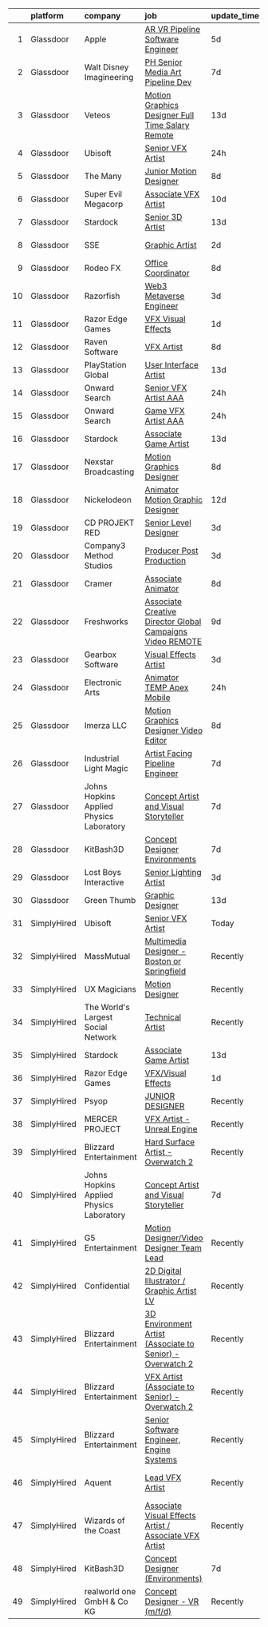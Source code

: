 

|    | platform    | company                                  | job                                                                                                                                                                                                                                                                                                                                                                                                                                                                                                                                                                                                                                                                                                                                                                                                                                                                                                                                                                                                                                                                                                                                                                                                                                                                                                                                                                           | update_time   | location             |
|---:|:------------|:-----------------------------------------|:------------------------------------------------------------------------------------------------------------------------------------------------------------------------------------------------------------------------------------------------------------------------------------------------------------------------------------------------------------------------------------------------------------------------------------------------------------------------------------------------------------------------------------------------------------------------------------------------------------------------------------------------------------------------------------------------------------------------------------------------------------------------------------------------------------------------------------------------------------------------------------------------------------------------------------------------------------------------------------------------------------------------------------------------------------------------------------------------------------------------------------------------------------------------------------------------------------------------------------------------------------------------------------------------------------------------------------------------------------------------------|:--------------|:---------------------|
|  1 | Glassdoor   | Apple                                    | [AR VR Pipeline Software Engineer](https://www.glassdoor.com/partner/jobListing.htm?pos=101&ao=1110586&s=58&guid=0000018200a7e598b1e3e8fa616d257e&src=GD_JOB_AD&t=SR&vt=w&cs=1_bba164e7&cb=1657868379850&jobListingId=1007994891471&cpc=AC285F3A3ECA6BB0&jrtk=3-0-1g80afpf021a9001-1g80afpfgi176800-fc55de529b78aa8f--6NYlbfkN0BvKrLyj5gPmtZO9T8euul8TCxuuKNOtzRJOomxnwSEodTz2Bc-sPZlbtkML8D-m4qO4tenHzNlbzznl9Zovftmt6-Mg1P-NrNJwQV9b7AKhWEtyPHdze1p3up1kuyhCBmYpi4Iic0ExJ4rulqpIM8-RimAb7jpdBuTvtFVnPTld-b-TzGK7fRSN4yHZcokxnOhbJanQj-ZzP98YAczkld4MH0xy3qna7tjnG1ak5AA_sKKAseOI0lCakkIWkx7KLlbf2KaJ-1ydyHRt5tfqL9qYmLiRjcVJqexBqedcq6viSUbOgvTq7VLBLLypyLyqmHHOl4uQLN8EIeNII3jZglXFhYCTAwxye_0e10o1NsmzLZgjey9_JZ75aoEpdYCeWX8cU29YMLDZogNVi93jAFVjvrhrA3uA4OrFkqefPkfkLy0VPDFrMr0QDsZF8uHPAfqvfRFrnImogrItAnnnYB8ZUpNArRpkz9x9dRP3qPTVUvSwd0W__ph-JcKQ76ETMVH7DDESAOOGn5nfG6Tc6UBHWnycrTmohrysgwJxr55_TtWemQ6Pwzk8Wpjz_f7VsZxNlttXK9iDrnoCtwP0I6ipcNdRBMg-3qHgFLJHxexrMxwHNcjTTYg2caUFNwkKtK2tsG8ivbcOiyl0gVdM5B873NjHA66YaNBvmOIQDUTo0SK5paf7XR9ogFZ3eoa1mI7U2xI5iUikrocdHsGnnHFAM-g-17T1pcM4o4rnkPNL0gOWbJy6w9mP_4Jv1hJGVo7iS1Y-zsSw8NExbxIMFD99fT30guKFvMeEK8JiYAy-XtOkWZb8ZfY4H3X8XwzgHHvo93yiWK5EB8pssLTgZSmyH-4je23K12Nf3pcKTZbeICgGjk717r71Eb6pLKjkC1G6okvOm_JAIl31dXiYPGX5_Zafa2QHtp4ZBspGIxO0wsrnFj9_cw46ieAGWu3CP-c3QwX8yYZvx8qUx3GdixQ)                        | 5d            | Boulder, CO          |
|  2 | Glassdoor   | Walt Disney Imagineering                 | [PH Senior Media   Art Pipeline Dev](https://www.glassdoor.com/partner/jobListing.htm?pos=127&ao=1136043&s=58&guid=0000018200a7e598b1e3e8fa616d257e&src=GD_JOB_AD&t=SR&vt=w&cs=1_2359ccbc&cb=1657868379852&jobListingId=1007989924517&jrtk=3-0-1g80afpf021a9001-1g80afpfgi176800-ef776f0d28f0bfe6-)                                                                                                                                                                                                                                                                                                                                                                                                                                                                                                                                                                                                                                                                                                                                                                                                                                                                                                                                                                                                                                                                           | 7d            | Lake Buena Vista, FL |
|  3 | Glassdoor   | Veteos                                   | [Motion Graphics Designer  Full Time  Salary  Remote ](https://www.glassdoor.com/partner/jobListing.htm?pos=119&ao=1136043&s=58&guid=0000018200a7e598b1e3e8fa616d257e&src=GD_JOB_AD&t=SR&vt=w&ea=1&cs=1_53812c21&cb=1657868379852&jobListingId=1007978151719&jrtk=3-0-1g80afpf021a9001-1g80afpfgi176800-e0056f8ede578fc3-)                                                                                                                                                                                                                                                                                                                                                                                                                                                                                                                                                                                                                                                                                                                                                                                                                                                                                                                                                                                                                                                    | 13d           | Denver, CO           |
|  4 | Glassdoor   | Ubisoft                                  | [Senior VFX Artist](https://www.glassdoor.com/partner/jobListing.htm?pos=113&ao=1136043&s=58&guid=0000018200a7e598b1e3e8fa616d257e&src=GD_JOB_AD&t=SR&vt=w&cs=1_05c2509d&cb=1657868379851&jobListingId=1008007016826&jrtk=3-0-1g80afpf021a9001-1g80afpfgi176800-4daed8aa28aaad6b-)                                                                                                                                                                                                                                                                                                                                                                                                                                                                                                                                                                                                                                                                                                                                                                                                                                                                                                                                                                                                                                                                                            | 24h           | Cary, NC             |
|  5 | Glassdoor   | The Many                                 | [Junior Motion Designer](https://www.glassdoor.com/partner/jobListing.htm?pos=104&ao=1136043&s=58&guid=0000018200a7e598b1e3e8fa616d257e&src=GD_JOB_AD&t=SR&vt=w&cs=1_199d454b&cb=1657868379850&jobListingId=1007988372593&jrtk=3-0-1g80afpf021a9001-1g80afpfgi176800-5516b2d00f8e4e8a-)                                                                                                                                                                                                                                                                                                                                                                                                                                                                                                                                                                                                                                                                                                                                                                                                                                                                                                                                                                                                                                                                                       | 8d            | Los Angeles, CA      |
|  6 | Glassdoor   | Super Evil Megacorp                      | [Associate VFX Artist](https://www.glassdoor.com/partner/jobListing.htm?pos=110&ao=1136043&s=58&guid=0000018200a7e598b1e3e8fa616d257e&src=GD_JOB_AD&t=SR&vt=w&cs=1_0777a5b4&cb=1657868379851&jobListingId=1007982602575&jrtk=3-0-1g80afpf021a9001-1g80afpfgi176800-5801e144a67c1d22-)                                                                                                                                                                                                                                                                                                                                                                                                                                                                                                                                                                                                                                                                                                                                                                                                                                                                                                                                                                                                                                                                                         | 10d           | San Mateo, CA        |
|  7 | Glassdoor   | Stardock                                 | [Senior 3D Artist](https://www.glassdoor.com/partner/jobListing.htm?pos=122&ao=1136043&s=58&guid=0000018200a7e598b1e3e8fa616d257e&src=GD_JOB_AD&t=SR&vt=w&ea=1&cs=1_21b313b8&cb=1657868379852&jobListingId=1007978321339&jrtk=3-0-1g80afpf021a9001-1g80afpfgi176800-e713b3a21f6e6942-)                                                                                                                                                                                                                                                                                                                                                                                                                                                                                                                                                                                                                                                                                                                                                                                                                                                                                                                                                                                                                                                                                        | 13d           | Plymouth, MI         |
|  8 | Glassdoor   | SSE                                      | [Graphic Artist](https://www.glassdoor.com/partner/jobListing.htm?pos=126&ao=1136043&s=58&guid=0000018200a7e598b1e3e8fa616d257e&src=GD_JOB_AD&t=SR&vt=w&ea=1&cs=1_56821712&cb=1657868379852&jobListingId=1008001110074&jrtk=3-0-1g80afpf021a9001-1g80afpfgi176800-50d7530ccefde205-)                                                                                                                                                                                                                                                                                                                                                                                                                                                                                                                                                                                                                                                                                                                                                                                                                                                                                                                                                                                                                                                                                          | 2d            | Jacksonville, FL     |
|  9 | Glassdoor   | Rodeo FX                                 | [Office Coordinator](https://www.glassdoor.com/partner/jobListing.htm?pos=121&ao=1136043&s=58&guid=0000018200a7e598b1e3e8fa616d257e&src=GD_JOB_AD&t=SR&vt=w&ea=1&cs=1_f2a90aca&cb=1657868379852&jobListingId=1007988971088&jrtk=3-0-1g80afpf021a9001-1g80afpfgi176800-a140d920125e5679-)                                                                                                                                                                                                                                                                                                                                                                                                                                                                                                                                                                                                                                                                                                                                                                                                                                                                                                                                                                                                                                                                                      | 8d            | Los Angeles, CA      |
| 10 | Glassdoor   | Razorfish                                | [Web3 Metaverse Engineer](https://www.glassdoor.com/partner/jobListing.htm?pos=123&ao=1136043&s=58&guid=0000018200a7e598b1e3e8fa616d257e&src=GD_JOB_AD&t=SR&vt=w&cs=1_24057261&cb=1657868379852&jobListingId=1007999007023&jrtk=3-0-1g80afpf021a9001-1g80afpfgi176800-37130fe9a53d6876-)                                                                                                                                                                                                                                                                                                                                                                                                                                                                                                                                                                                                                                                                                                                                                                                                                                                                                                                                                                                                                                                                                      | 3d            | New York, NY         |
| 11 | Glassdoor   | Razor Edge Games                         | [VFX Visual Effects](https://www.glassdoor.com/partner/jobListing.htm?pos=105&ao=1136043&s=58&guid=0000018200a7e598b1e3e8fa616d257e&src=GD_JOB_AD&t=SR&vt=w&cs=1_6c854f19&cb=1657868379850&jobListingId=1008002919278&jrtk=3-0-1g80afpf021a9001-1g80afpfgi176800-43c429f9e3d05c00-)                                                                                                                                                                                                                                                                                                                                                                                                                                                                                                                                                                                                                                                                                                                                                                                                                                                                                                                                                                                                                                                                                           | 1d            | Remote               |
| 12 | Glassdoor   | Raven Software                           | [VFX Artist](https://www.glassdoor.com/partner/jobListing.htm?pos=109&ao=1136043&s=58&guid=0000018200a7e598b1e3e8fa616d257e&src=GD_JOB_AD&t=SR&vt=w&cs=1_f6d3af7d&cb=1657868379851&jobListingId=1007987723811&jrtk=3-0-1g80afpf021a9001-1g80afpfgi176800-541dbd7a88c3dc6a-)                                                                                                                                                                                                                                                                                                                                                                                                                                                                                                                                                                                                                                                                                                                                                                                                                                                                                                                                                                                                                                                                                                   | 8d            | Middleton, WI        |
| 13 | Glassdoor   | PlayStation Global                       | [User Interface Artist](https://www.glassdoor.com/partner/jobListing.htm?pos=128&ao=1136043&s=58&guid=0000018200a7e598b1e3e8fa616d257e&src=GD_JOB_AD&t=SR&vt=w&ea=1&cs=1_21b196d3&cb=1657868379852&jobListingId=1007978188031&jrtk=3-0-1g80afpf021a9001-1g80afpfgi176800-3bae15b9ccb13d30-)                                                                                                                                                                                                                                                                                                                                                                                                                                                                                                                                                                                                                                                                                                                                                                                                                                                                                                                                                                                                                                                                                   | 13d           | San Mateo, CA        |
| 14 | Glassdoor   | Onward Search                            | [Senior VFX Artist  AAA ](https://www.glassdoor.com/partner/jobListing.htm?pos=103&ao=1110586&s=58&guid=0000018200a7e598b1e3e8fa616d257e&src=GD_JOB_AD&t=SR&vt=w&cs=1_6d3c12d4&cb=1657868379850&jobListingId=1008005502010&cpc=9908D8D4413DBB8A&jrtk=3-0-1g80afpf021a9001-1g80afpfgi176800-a39b3d0b0025f332--6NYlbfkN0B7YoEZZ2QAGDyEGGmBPAUWSHc1Mt3sMCn9FehKcWA3w1hdwjpEweHGJ9uPpOtWDZrC-7lKc0mD8BMycFcRrvzqbDYv2CuZOIYpvsAKBQX73zrT8Or4NjVTRbDJaMWhrrTs_xYJ2kylhrSRs_nt6Ozlgoa9Ea6HAqX8CPf8Z1lK7ySxJIWsBLkF4tcyLVtR0qHelyj2paA8hRY9vgSMA4Lqvt18QoE6gpVUYU2e5hNZH9hdCA0Kqm7A-PSCv2mr2R5S3FI63gPbts7asyW7SbnCfI_OCcdJVqbY6yGWyzUfZrJrczD6Jd_LwDB9P8lNx7KyX7AKfZPQwcquF7jkrbueVg_0jEtYohNNd43rKYHTMen0W9vVKiGXnPHK1UJxmcXFd-OZfQZrEP2obFZBo90yBJuC1keiPIHJ0LQ-lX7hvacR61_gA2Kc4dhdAkzJv68aThPiMIzr_ZxNPPFFNO0Oiozlqb1s32d5dwMjiu0bWOaoYqkrnaTZNdt0hIjd2gcaGKTWLk8l1sv3gM7lTQ08gIg115Ml47kvWF_0iEFgO7eRDNrx0LwY6kuI91NgJngSryfxVzIvPMb6q8ThnW6SmmPw3GUPJeUGsIp-8uNTzETwXn9rArN78HG77YYV1V8y3c0ypFElZN97eLTg9hssgDJG7FjP1-J4pYvfc05yKJTI8kotZEnasVTU-WIgE7sRx4PORhct5uWZI5HGkSL88g6Tehak6i0KVCZZh1bFHS-jNnkEtAcV5blQkvMFRnur1DdL2mVKIWEu2UvK08cBxKbDSaePyHYiI1fPx_bKeGzyXUIWJCF-1F02PoTOgVUNGbLfnjeBLac0m30EuRVuyhZ-RRQj3JYnm6MCejkWk4Pj3-SoDgjRoEhXTjLJV05-RKSICY01QO7KX1lxag9HI-5TPm-euv9xMpsZixuQdHEjpz7wpK6d9V1XND2sxKt3NHVt_akDNrEig4OivpoeUdrBTNiFMwO6pSF5RsBKhWUU-BtQSPBv) | 24h           | San Ramon, CA        |
| 15 | Glassdoor   | Onward Search                            | [Game VFX Artist  AAA ](https://www.glassdoor.com/partner/jobListing.htm?pos=102&ao=1110586&s=58&guid=0000018200a7e598b1e3e8fa616d257e&src=GD_JOB_AD&t=SR&vt=w&cs=1_44d1db3d&cb=1657868379850&jobListingId=1008006652679&cpc=8795CF9063CD573D&jrtk=3-0-1g80afpf021a9001-1g80afpfgi176800-dfd35a528ec4c9bb--6NYlbfkN0B7YoEZZ2QAGDyEGGmBPAUWSHc1Mt3sMCn9FehKcWA3w1hdwjpEweHGJ9uPpOtWDZopoLlHQzwkaV43RuBz99EI46x9WD7n9Bdj8B7ov2Rm4-EmiDCK7dPYvE4soimDPURH1rbGNmXKk-8D-YCUlRbnfNFq_-XKTkon6HTHTam_3Tc0lo1pqDsY-Kzp0zgKA7hQxruyh2FuiUCS5MwHObMTG6Zj_pyTmcRMRxrEBhuFH-plVsGJgNywHB4V-vjkq2AzJwLUCGf75vZ_58czVEnhSv5RNpwpbXfbFGM-DNEGz3IXR_Kakj1KJ57djBTIwEpnZZx5hqPrVSsCVQSfxvCKDvDUxZIexpDQ7DS78QEKCrfXnlaae4qhjETHdCyqdtwG53b_M71daitOfZxth77ZuRrPd6L8xHF07tzt89gzbp9oML_fhZjb_GtG-wFb5P7rAxXWrPRQ14kSqAFeymPc9QpqmpG5CBiZDcg_Wjx76lTAmzxuDFi1uoCnxcXuEmhezW5ouos3F1_vrVL7yGraYTJJxelLMg18qir8_CAeafaQLV8Q6rdj7S03cf0Pe3l-kueyOBqLuJ96Xpt9SIHWn-dJiqJU5JiNB8LDQW649wKdJLipi82hfTBJxjEbUBRl6mSVLMVhfjrCGwffNn4kSGevca0xhXmo1af6_TuFN-Qd4kXNv8snPwbZoYClFmh3hfi_u-1kYFMwpX-NtW3QtY3ntClHDRTWDTb8qiHKKPnVQpluSJAVtHMFdDhBoGK2pdM-bs1i-eraleEiCiU-Fjlq6JuervR2H7Xg2SdieCkBzgKvFmQlCMjGAETqCgsgz5BzKzWvfYhxBQ6qFo1zcxWsgEDruhNV2nkIUgniFnIm_NH4fcdCuLjA6MdkLbx3tjA5vxDYiszDWEx1xiXueojP4Cjv94ehWmgU3xV_vszsHwqH76hUgppwCXzF48GsgoYvJUokBZw7gFG1usJk8bJr6x4g1QOiazM5QlWoe3HsMzap5HXD)   | 24h           | Irvine, CA           |
| 16 | Glassdoor   | Stardock                                 | [Associate Game Artist](https://www.glassdoor.com/partner/jobListing.htm?pos=114&ao=1136043&s=58&guid=0000018200a7e598b1e3e8fa616d257e&src=GD_JOB_AD&t=SR&vt=w&ea=1&cs=1_e6821ecc&cb=1657868379851&jobListingId=1007978321333&jrtk=3-0-1g80afpf021a9001-1g80afpfgi176800-7f25c73feaabf33d-)                                                                                                                                                                                                                                                                                                                                                                                                                                                                                                                                                                                                                                                                                                                                                                                                                                                                                                                                                                                                                                                                                   | 13d           | Plymouth, MI         |
| 17 | Glassdoor   | Nexstar Broadcasting                     | [Motion Graphics Designer](https://www.glassdoor.com/partner/jobListing.htm?pos=118&ao=1136043&s=58&guid=0000018200a7e598b1e3e8fa616d257e&src=GD_JOB_AD&t=SR&vt=w&cs=1_c72f13ea&cb=1657868379852&jobListingId=1007987890049&jrtk=3-0-1g80afpf021a9001-1g80afpfgi176800-645467b4d0a36a75-)                                                                                                                                                                                                                                                                                                                                                                                                                                                                                                                                                                                                                                                                                                                                                                                                                                                                                                                                                                                                                                                                                     | 8d            | Charlotte, NC        |
| 18 | Glassdoor   | Nickelodeon                              | [Animator Motion Graphic Designer](https://www.glassdoor.com/partner/jobListing.htm?pos=112&ao=1136043&s=58&guid=0000018200a7e598b1e3e8fa616d257e&src=GD_JOB_AD&t=SR&vt=w&cs=1_b8ed6506&cb=1657868379851&jobListingId=1007978806056&jrtk=3-0-1g80afpf021a9001-1g80afpfgi176800-fa68167173d08f3f-)                                                                                                                                                                                                                                                                                                                                                                                                                                                                                                                                                                                                                                                                                                                                                                                                                                                                                                                                                                                                                                                                             | 12d           | New York, NY         |
| 19 | Glassdoor   | CD PROJEKT RED                           | [Senior Level Designer](https://www.glassdoor.com/partner/jobListing.htm?pos=108&ao=1136043&s=58&guid=0000018200a7e598b1e3e8fa616d257e&src=GD_JOB_AD&t=SR&vt=w&cs=1_c9586f77&cb=1657868379851&jobListingId=1007999004645&jrtk=3-0-1g80afpf021a9001-1g80afpfgi176800-c0adcc9f01b6bb9d-)                                                                                                                                                                                                                                                                                                                                                                                                                                                                                                                                                                                                                                                                                                                                                                                                                                                                                                                                                                                                                                                                                        | 3d            | Boston, MA           |
| 20 | Glassdoor   | Company3 Method Studios                  | [Producer  Post Production](https://www.glassdoor.com/partner/jobListing.htm?pos=125&ao=1136043&s=58&guid=0000018200a7e598b1e3e8fa616d257e&src=GD_JOB_AD&t=SR&vt=w&ea=1&cs=1_6668b12a&cb=1657868379852&jobListingId=1007998502173&jrtk=3-0-1g80afpf021a9001-1g80afpfgi176800-12f392fbeaba1796-)                                                                                                                                                                                                                                                                                                                                                                                                                                                                                                                                                                                                                                                                                                                                                                                                                                                                                                                                                                                                                                                                               | 3d            | New York, NY         |
| 21 | Glassdoor   | Cramer                                   | [Associate Animator](https://www.glassdoor.com/partner/jobListing.htm?pos=115&ao=1136043&s=58&guid=0000018200a7e598b1e3e8fa616d257e&src=GD_JOB_AD&t=SR&vt=w&ea=1&cs=1_62792d0b&cb=1657868379851&jobListingId=1007987879014&jrtk=3-0-1g80afpf021a9001-1g80afpfgi176800-b93565d935bfe333-)                                                                                                                                                                                                                                                                                                                                                                                                                                                                                                                                                                                                                                                                                                                                                                                                                                                                                                                                                                                                                                                                                      | 8d            | Norwood, MA          |
| 22 | Glassdoor   | Freshworks                               | [Associate Creative Director  Global Campaigns   Video  REMOTE ](https://www.glassdoor.com/partner/jobListing.htm?pos=111&ao=1136043&s=58&guid=0000018200a7e598b1e3e8fa616d257e&src=GD_JOB_AD&t=SR&vt=w&ea=1&cs=1_b66edbe6&cb=1657868379851&jobListingId=1007986438175&jrtk=3-0-1g80afpf021a9001-1g80afpfgi176800-4d6ad1209c06e99f-)                                                                                                                                                                                                                                                                                                                                                                                                                                                                                                                                                                                                                                                                                                                                                                                                                                                                                                                                                                                                                                          | 9d            | San Mateo, CA        |
| 23 | Glassdoor   | Gearbox Software                         | [Visual Effects Artist](https://www.glassdoor.com/partner/jobListing.htm?pos=124&ao=1136043&s=58&guid=0000018200a7e598b1e3e8fa616d257e&src=GD_JOB_AD&t=SR&vt=w&ea=1&cs=1_b5c2f271&cb=1657868379852&jobListingId=1007998860820&jrtk=3-0-1g80afpf021a9001-1g80afpfgi176800-fa056ef69a544c96-)                                                                                                                                                                                                                                                                                                                                                                                                                                                                                                                                                                                                                                                                                                                                                                                                                                                                                                                                                                                                                                                                                   | 3d            | Frisco, TX           |
| 24 | Glassdoor   | Electronic Arts                          | [Animator   TEMP  Apex Mobile ](https://www.glassdoor.com/partner/jobListing.htm?pos=130&ao=1136043&s=58&guid=0000018200a7e598b1e3e8fa616d257e&src=GD_JOB_AD&t=SR&vt=w&cs=1_5731524d&cb=1657868379852&jobListingId=1008006239975&jrtk=3-0-1g80afpf021a9001-1g80afpfgi176800-71aedc2a7d2b07f1-)                                                                                                                                                                                                                                                                                                                                                                                                                                                                                                                                                                                                                                                                                                                                                                                                                                                                                                                                                                                                                                                                                | 24h           | Redwood City, CA     |
| 25 | Glassdoor   | Imerza  LLC                              | [Motion Graphics Designer Video Editor](https://www.glassdoor.com/partner/jobListing.htm?pos=106&ao=1136043&s=58&guid=0000018200a7e598b1e3e8fa616d257e&src=GD_JOB_AD&t=SR&vt=w&ea=1&cs=1_b905bba5&cb=1657868379850&jobListingId=1007987056661&jrtk=3-0-1g80afpf021a9001-1g80afpfgi176800-b89d3df5b07892d1-)                                                                                                                                                                                                                                                                                                                                                                                                                                                                                                                                                                                                                                                                                                                                                                                                                                                                                                                                                                                                                                                                   | 8d            | Sarasota, FL         |
| 26 | Glassdoor   | Industrial Light   Magic                 | [Artist Facing Pipeline Engineer](https://www.glassdoor.com/partner/jobListing.htm?pos=120&ao=1136043&s=58&guid=0000018200a7e598b1e3e8fa616d257e&src=GD_JOB_AD&t=SR&vt=w&cs=1_e9bd0ea8&cb=1657868379852&jobListingId=1007989925036&jrtk=3-0-1g80afpf021a9001-1g80afpfgi176800-542b487c01f99854-)                                                                                                                                                                                                                                                                                                                                                                                                                                                                                                                                                                                                                                                                                                                                                                                                                                                                                                                                                                                                                                                                              | 7d            | San Francisco, CA    |
| 27 | Glassdoor   | Johns Hopkins Applied Physics Laboratory | [Concept Artist and Visual Storyteller](https://www.glassdoor.com/partner/jobListing.htm?pos=116&ao=1136043&s=58&guid=0000018200a7e598b1e3e8fa616d257e&src=GD_JOB_AD&t=SR&vt=w&cs=1_ea4cfb97&cb=1657868379851&jobListingId=1007990323575&jrtk=3-0-1g80afpf021a9001-1g80afpfgi176800-caf3af526954e90d-)                                                                                                                                                                                                                                                                                                                                                                                                                                                                                                                                                                                                                                                                                                                                                                                                                                                                                                                                                                                                                                                                        | 7d            | Laurel, MD           |
| 28 | Glassdoor   | KitBash3D                                | [Concept Designer  Environments ](https://www.glassdoor.com/partner/jobListing.htm?pos=107&ao=1136043&s=58&guid=0000018200a7e598b1e3e8fa616d257e&src=GD_JOB_AD&t=SR&vt=w&ea=1&cs=1_859e73ec&cb=1657868379851&jobListingId=1007991297272&jrtk=3-0-1g80afpf021a9001-1g80afpfgi176800-78377495064bd2eb-)                                                                                                                                                                                                                                                                                                                                                                                                                                                                                                                                                                                                                                                                                                                                                                                                                                                                                                                                                                                                                                                                         | 7d            | Remote               |
| 29 | Glassdoor   | Lost Boys Interactive                    | [Senior Lighting Artist](https://www.glassdoor.com/partner/jobListing.htm?pos=129&ao=1136043&s=58&guid=0000018200a7e598b1e3e8fa616d257e&src=GD_JOB_AD&t=SR&vt=w&ea=1&cs=1_5daccf04&cb=1657868379852&jobListingId=1007997869563&jrtk=3-0-1g80afpf021a9001-1g80afpfgi176800-51f467638d738e51-)                                                                                                                                                                                                                                                                                                                                                                                                                                                                                                                                                                                                                                                                                                                                                                                                                                                                                                                                                                                                                                                                                  | 3d            | Remote               |
| 30 | Glassdoor   | Green Thumb                              | [Graphic Designer](https://www.glassdoor.com/partner/jobListing.htm?pos=117&ao=1136043&s=58&guid=0000018200a7e598b1e3e8fa616d257e&src=GD_JOB_AD&t=SR&vt=w&ea=1&cs=1_b6da4f38&cb=1657868379852&jobListingId=1007977680510&jrtk=3-0-1g80afpf021a9001-1g80afpfgi176800-36e6c622b18725f3-)                                                                                                                                                                                                                                                                                                                                                                                                                                                                                                                                                                                                                                                                                                                                                                                                                                                                                                                                                                                                                                                                                        | 13d           | Chicago, IL          |
| 31 | SimplyHired | Ubisoft                                  | [Senior VFX Artist](https://www.simplyhired.com/job/yR7-89lNaF7Mn0KP4injyivTOcbgNtHggmaN5DVb8Rf3FYVAuQ55zg?q=vfx+designer)                                                                                                                                                                                                                                                                                                                                                                                                                                                                                                                                                                                                                                                                                                                                                                                                                                                                                                                                                                                                                                                                                                                                                                                                                                                    | Today         | Cary, NC             |
| 32 | SimplyHired | MassMutual                               | [Multimedia Designer - Boston or Springfield](https://www.simplyhired.com/job/CcrU9vrSkGHbpIUYgeeXblyTDRVIr4YTMiVQ_qAhle0d3zCaETwMXg?q=vfx+designer)                                                                                                                                                                                                                                                                                                                                                                                                                                                                                                                                                                                                                                                                                                                                                                                                                                                                                                                                                                                                                                                                                                                                                                                                                          | Recently      | Springfield, MA      |
| 33 | SimplyHired | UX Magicians                             | [Motion Designer](https://www.simplyhired.com/job/QOP8DcI9WD3GktQ2RrIGO75PxLpKLJZt7zveomNp0bmNkqytawhlsQ?q=vfx+designer)                                                                                                                                                                                                                                                                                                                                                                                                                                                                                                                                                                                                                                                                                                                                                                                                                                                                                                                                                                                                                                                                                                                                                                                                                                                      | Recently      | Remote               |
| 34 | SimplyHired | The World's Largest Social Network       | [Technical Artist](https://www.simplyhired.com/job/Y2FNoo1uTAcldWV6dQhjK7PuvsJN1U0ikAImFpa5s-XmibWBswR6Dg?q=vfx+designer)                                                                                                                                                                                                                                                                                                                                                                                                                                                                                                                                                                                                                                                                                                                                                                                                                                                                                                                                                                                                                                                                                                                                                                                                                                                     | Recently      | New York, NY         |
| 35 | SimplyHired | Stardock                                 | [Associate Game Artist](https://www.simplyhired.com/job/W7qNp3of8cn6kTjVZneaLow7hs8i5JRkVDGdJKNTsHCTbcY2t6Cyew?q=vfx+designer)                                                                                                                                                                                                                                                                                                                                                                                                                                                                                                                                                                                                                                                                                                                                                                                                                                                                                                                                                                                                                                                                                                                                                                                                                                                | 13d           | Plymouth, MI         |
| 36 | SimplyHired | Razor Edge Games                         | [VFX/Visual Effects](https://www.simplyhired.com/job/Yl3y34usv8YMyAfSeLFgn1hj4J5uMoRzo8Pp-lYa4Yeozn0WYKil-w?q=vfx+designer)                                                                                                                                                                                                                                                                                                                                                                                                                                                                                                                                                                                                                                                                                                                                                                                                                                                                                                                                                                                                                                                                                                                                                                                                                                                   | 1d            | Remote               |
| 37 | SimplyHired | Psyop                                    | [JUNIOR DESIGNER](https://www.simplyhired.com/job/zSJ2o2OxFVF9AqKa__B93UhQBlvvf_irwOF_5c0XrRg_GvznVO0-KQ?q=vfx+designer)                                                                                                                                                                                                                                                                                                                                                                                                                                                                                                                                                                                                                                                                                                                                                                                                                                                                                                                                                                                                                                                                                                                                                                                                                                                      | Recently      | New York, NY         |
| 38 | SimplyHired | MERCER PROJECT                           | [VFX Artist - Unreal Engine](https://www.simplyhired.com/job/2oePjLPnODm44ASH_jfmm99NvQfkSOC48xk2mIXNrjRpGVBiOBzF7Q?q=vfx+designer)                                                                                                                                                                                                                                                                                                                                                                                                                                                                                                                                                                                                                                                                                                                                                                                                                                                                                                                                                                                                                                                                                                                                                                                                                                           | Recently      | Remote               |
| 39 | SimplyHired | Blizzard Entertainment                   | [Hard Surface Artist - Overwatch 2](https://www.simplyhired.com/job/6UbuxcizWm0FGl0VWvCtYyHq-2-jjcWZ_YsxRvD4XaS9M8_zOx_FMA?q=vfx+designer)                                                                                                                                                                                                                                                                                                                                                                                                                                                                                                                                                                                                                                                                                                                                                                                                                                                                                                                                                                                                                                                                                                                                                                                                                                    | Recently      | Irvine, CA           |
| 40 | SimplyHired | Johns Hopkins Applied Physics Laboratory | [Concept Artist and Visual Storyteller](https://www.simplyhired.com/job/jeBhOIo8kS1ODwL8AJYeXRvZaN04F9M9QyhYoNptIc0b2dgYNrWo8g?q=vfx+designer)                                                                                                                                                                                                                                                                                                                                                                                                                                                                                                                                                                                                                                                                                                                                                                                                                                                                                                                                                                                                                                                                                                                                                                                                                                | 7d            | Laurel, MD           |
| 41 | SimplyHired | G5 Entertainment                         | [Motion Designer/Video Designer Team Lead](https://www.simplyhired.com/job/lnsORIX3EKo4PSI6MhuP_sR2L6f-VDtBKRnhcoCQ02cKZEKKvVtcHQ?q=vfx+designer)                                                                                                                                                                                                                                                                                                                                                                                                                                                                                                                                                                                                                                                                                                                                                                                                                                                                                                                                                                                                                                                                                                                                                                                                                             | Recently      | Remote               |
| 42 | SimplyHired | Confidential                             | [2D Digital Illustrator / Graphic Artist LV](https://www.simplyhired.com/job/WR2-4KNjxgXV1vg_h0Smu4P2a7_SLarIZBzP3ysarILfdTKegejX8w?q=vfx+designer)                                                                                                                                                                                                                                                                                                                                                                                                                                                                                                                                                                                                                                                                                                                                                                                                                                                                                                                                                                                                                                                                                                                                                                                                                           | Recently      | Las Vegas, NV        |
| 43 | SimplyHired | Blizzard Entertainment                   | [3D Environment Artist (Associate to Senior) - Overwatch 2](https://www.simplyhired.com/job/pw88DtF0EULjjFMy83MMr_Hg0HBZII6DCgYGL9C12joglMD-Z-Xwnw?q=vfx+designer)                                                                                                                                                                                                                                                                                                                                                                                                                                                                                                                                                                                                                                                                                                                                                                                                                                                                                                                                                                                                                                                                                                                                                                                                            | Recently      | Irvine, CA           |
| 44 | SimplyHired | Blizzard Entertainment                   | [VFX Artist (Associate to Senior) - Overwatch 2](https://www.simplyhired.com/job/2d70J5UkkZ2YmvlvJfcaEqf0vVFEZwLt57euRMmQlk3Afx_2Q_gYzw?q=vfx+designer)                                                                                                                                                                                                                                                                                                                                                                                                                                                                                                                                                                                                                                                                                                                                                                                                                                                                                                                                                                                                                                                                                                                                                                                                                       | Recently      | Irvine, CA           |
| 45 | SimplyHired | Blizzard Entertainment                   | [Senior Software Engineer, Engine Systems](https://www.simplyhired.com/job/tMmtCyDUxHf8JJJ5bCNONOHibfhTpYdY-nwQ76oeAkm7OrfyZhRqFg?q=vfx+designer)                                                                                                                                                                                                                                                                                                                                                                                                                                                                                                                                                                                                                                                                                                                                                                                                                                                                                                                                                                                                                                                                                                                                                                                                                             | Recently      | Irvine, CA           |
| 46 | SimplyHired | Aquent                                   | [Lead VFX Artist](https://www.simplyhired.com/job/z3eFdHTXdqmZsD1mjGYVCSE-d6cjpVtT95D3YvZAkWFtx7Dg_IZpxw?q=vfx+designer)                                                                                                                                                                                                                                                                                                                                                                                                                                                                                                                                                                                                                                                                                                                                                                                                                                                                                                                                                                                                                                                                                                                                                                                                                                                      | Recently      | San Francisco, CA    |
| 47 | SimplyHired | Wizards of the Coast                     | [Associate Visual Effects Artist / Associate VFX Artist](https://www.simplyhired.com/job/rXEfv0Tp9MAkPThOfzJCKEZulLcnRHEeqs1wpyfRYRJl4Z63YdpBPA?q=vfx+designer)                                                                                                                                                                                                                                                                                                                                                                                                                                                                                                                                                                                                                                                                                                                                                                                                                                                                                                                                                                                                                                                                                                                                                                                                               | Recently      | Renton, WA           |
| 48 | SimplyHired | KitBash3D                                | [Concept Designer (Environments)](https://www.simplyhired.com/job/6RK58V9QRNPhm7KMuxGYlhUBdJx4j-xn111ezuam7_hRD9iRlS-KQQ?q=vfx+designer)                                                                                                                                                                                                                                                                                                                                                                                                                                                                                                                                                                                                                                                                                                                                                                                                                                                                                                                                                                                                                                                                                                                                                                                                                                      | 7d            | Remote               |
| 49 | SimplyHired | realworld one GmbH & Co KG               | [Concept Designer - VR (m/f/d)](https://www.simplyhired.com/job/9M9B0HjzlxbnEWwSs63j38J2jv4QAGwRz17kgQnuQPJjtHPVVTunxA?q=vfx+designer)                                                                                                                                                                                                                                                                                                                                                                                                                                                                                                                                                                                                                                                                                                                                                                                                                                                                                                                                                                                                                                                                                                                                                                                                                                        | Recently      | Remote               |
